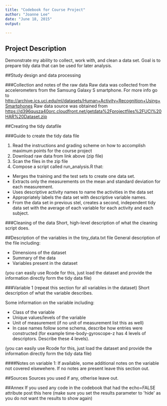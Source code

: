 ```yaml
---
title: "Codebook for Course Project"
author: "Joanne Lee"
date: "June 18, 2015"
output:
  
---
```

 
## Project Description
Demonstrate my ability to collect, work with, and clean a data set. 
Goal is to prepare tidy data that can be used for later analysis.
 
##Study design and data processing
 
###Collection and notes of the raw data
Raw data was collected from the accelerometers from the Samsung Galaxy S smartphone. 
For more info go to http://archive.ics.uci.edu/ml/datasets/Human+Activity+Recognition+Using+Smartphones
Raw data source was obtained from https://d396qusza40orc.cloudfront.net/getdata%2Fprojectfiles%2FUCI%20HAR%20Dataset.zip 
 
##Creating the tidy datafile
 
###Guide to create the tidy data file
1. Read the instructions and grading scheme on how to accomplish maximum points for the course project
2. Download raw data from link above (zip file)
3. Scan the files in the zip file
4. Compose a script called run_analysis.R that:
- Merges the training and the test sets to create one data set.
- Extracts only the measurements on the mean and standard deviation for each measurement. 
- Uses descriptive activity names to name the activities in the data set
- Appropriately labels the data set with descriptive variable names. 
- From the data set in previous stel, creates a second, independent tidy data set with the average of each variable for each activity and each subject.
 
###Cleaning of the data
Short, high-level description of what the cleaning script does.
 
##Description of the variables in the tiny_data.txt file
General description of the file including:
 - Dimensions of the dataset
 - Summary of the data
 - Variables present in the dataset
 
(you can easily use Rcode for this, just load the dataset and provide the information directly form the tidy data file)
 
###Variable 1 (repeat this section for all variables in the dataset)
Short description of what the variable describes.
 
Some information on the variable including:
 - Class of the variable
 - Unique values/levels of the variable
 - Unit of measurement (if no unit of measurement list this as well)
 - In case names follow some schema, describe how entries were constructed (for example time-body-gyroscope-z has 4 levels of descriptors. Describe these 4 levels). 
 
(you can easily use Rcode for this, just load the dataset and provide the information directly form the tidy data file)
 
####Notes on variable 1:
If available, some additional notes on the variable not covered elsewehere. If no notes are present leave this section out.
 
##Sources
Sources you used if any, otherise leave out.
 
##Annex
If you used any code in the codebook that had the echo=FALSE attribute post this here (make sure you set the results parameter to 'hide' as you do not want the results to show again)
